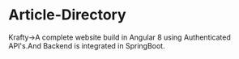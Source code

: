 # Article-Directory
Krafty->A complete website build in Angular 8 using Authenticated API's.And Backend is integrated in SpringBoot.
